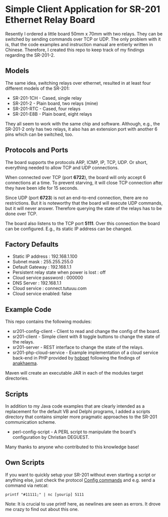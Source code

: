 # Simple Client Application for SR-201 Ethernet Relay Board

Resently I ordered a little board 50mm x 70mm with two relays. They can be switched by sending commands over TCP or UDP. The only problem with it is, that the code examples and instruction manual are entierly written in Chinese. Therefore, I created this repo to keep track of my findings regarding the SR-201-2.

## Models

The same idea, switching relays over ethernet, resulted in at least four different models of the SR-201:

* SR-201-1CH - Cased, single relay
* SR-201-2 - Plain board, two relays (mine)
* SR-201-RTC - Cased, four relays
* SR-201-E8B - Plain board, eight relays

They all seem to work with the same chip and software. Although, e.g., the SR-201-2 only has two relays, it also has an extension port with another 6 pins which can be switched, too.

## Protocols and Ports

The board supports the protocols ARP, ICMP, IP, TCP, UDP. Or short, everything needed to allow TCP and UDP connections.

When connected over TCP (port **6722**), the board will only accept 6 connections at a time. To prevent starving, it will close TCP connection after they have been idle for 15 seconds.

Since UDP (port **6723**) is not an end-to-end connection, there are no restrictions. But it is noteworthy that the board will execute UDP commands, but it will never answer. Therefore querying the state of the relays has to be done over TCP.

The board also listens to the TCP port **5111**. Over this connection the board can be configured. E.g., its static IP address can be changed.

## Factory Defaults

* Static IP address : 192.168.1.100
* Subnet mask : 255.255.255.0
* Default Gateway : 192.168.1.1
* Persistent relay state when power is lost : off
* Cloud service password : 000000
* DNS Server : 192.168.1.1
* Cloud service : connect.tutuuu.com
* Cloud service enabled: false

## Example Code

This repo contains the following modules:

* sr201-config-client - Client to read and change the config of the board.
* sr201-client - Simple client with 8 toggle buttons to change the state of the relays.
* sr201-server - REST interface to change the state of the relays.
* sr201-php-cloud-service - Example implementation of a cloud service back-end in PHP provided by [hobpet](https://github.com/hobpet) following the findings of [anakhaema](https://github.com/anakhaema).
 
Maven will create an executable JAR in each of the modules target directories.

## Scripts

In addition to my Java code examples that are clearly intended as a replacement for the default VB and Delphi programs, I added a scripts directory that contains simpler more pragmatic approaches to the SR-201 communication scheme.

* perl-config-script - A PERL script to manipulate the board's configuration by Christian DEGUEST.

Many thanks to anyone who contributed to this knowledge base!

## Own Scripts

If you want to quickly setup your SR-201 without even starting a script or anything else, just check the protocol [Config commands](https://github.com/cryxli/sr201/wiki/Config-commands) and e.g. send a command via netcat:

    printf "#11111;" | nc [yourip] 5111

Note: It is crucial to use printf here, as newlines are seen as errors. It drove me crazy to find out about this one.
